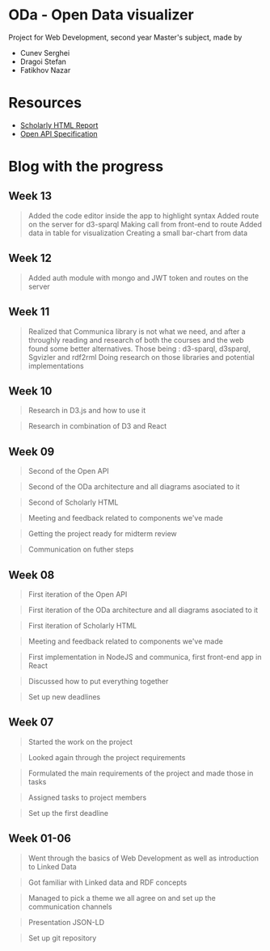 # ODa - Open Data visualizer

Project for Web Development, second year Master's subject, made by 
- Cunev Serghei
- Dragoi Stefan
- Fatikhov Nazar

# Resources
- [Scholarly HTML Report](https://zippy-bunny-d0202d.netlify.app/)
- [Open API Specification](https://gleaming-scone-991ac3.netlify.app/)

# Blog with the progress

## Week 13

> Added the code editor inside the app to highlight syntax
> Added route on the server for d3-sparql
> Making call from front-end to route
> Added data in table for visualization
> Creating a small bar-chart from data

## Week 12

>Added auth module with mongo and JWT token and routes on the server

## Week 11

> Realized that Communica library is not what we need, and after a throughly reading and research of both the courses and the web found some better alternatives. Those being : d3-sparql, d3sparql, Sgvizler and rdf2rml
> Doing research on those libraries and potential implementations

## Week 10

> Research in D3.js and how to use it

> Research in combination of D3 and React

## Week 09

> Second of the Open API

> Second of the ODa architecture and all diagrams asociated to it

> Second of Scholarly HTML

> Meeting and feedback related to components we've made

> Getting the project ready for midterm review

> Communication on futher steps

## Week 08

> First iteration of the Open API

> First iteration of the ODa architecture and all diagrams asociated to it

> First iteration of Scholarly HTML

> Meeting and feedback related to components we've made

> First implementation in NodeJS and communica, first front-end app in React

> Discussed how to put everything together

> Set up new deadlines


## Week 07

> Started the work on the project

> Looked again through the project requirements

> Formulated the main requirements of the project and made those in tasks

> Assigned tasks to project members

> Set up the first deadline

## Week 01-06

> Went through the basics of Web Development as well as introduction to Linked Data

> Got familiar with Linked data and RDF concepts

> Managed to pick a theme we all agree on and set up the communication channels

> Presentation JSON-LD

> Set up git repository



